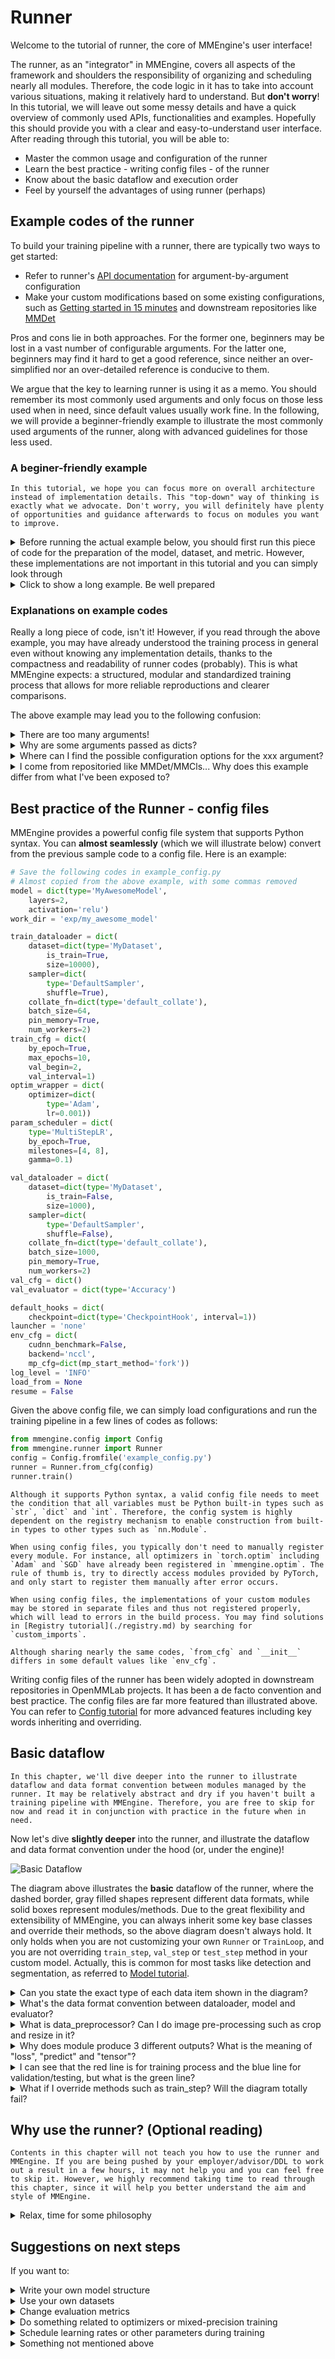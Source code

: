# Runner

Welcome to the tutorial of runner, the core of MMEngine's user interface!

The runner, as an "integrator" in MMEngine, covers all aspects of the framework and shoulders the responsibility of organizing and scheduling nearly all modules. Therefore, the code logic in it has to take into account various situations, making it relatively hard to understand. But **don't worry**! In this tutorial, we will leave out some messy details and have a quick overview of commonly used APIs, functionalities and examples. Hopefully this should provide you with a clear and easy-to-understand user interface. After reading through this tutorial, you will be able to:

- Master the common usage and configuration of the runner
- Learn the best practice - writing config files - of the runner
- Know about the basic dataflow and execution order
- Feel by yourself the advantages of using runner (perhaps)

## Example codes of the runner

To build your training pipeline with a runner, there are typically two ways to get started:

- Refer to runner's [API documentation](mmengine.runner.Runner) for argument-by-argument configuration
- Make your custom modifications based on some existing configurations, such as [Getting started in 15 minutes](../get_started/15_minutes.md) and downstream repositories like [MMDet](https://github.com/open-mmlab/mmdetection)

Pros and cons lie in both approaches. For the former one, beginners may be lost in a vast number of configurable arguments. For the latter one, beginners may find it hard to get a good reference, since neither an over-simplified nor an over-detailed reference is conducive to them.

We argue that the key to learning runner is using it as a memo. You should remember its most commonly used arguments and only focus on those less used when in need, since default values usually work fine. In the following, we will provide a beginner-friendly example to illustrate the most commonly used arguments of the runner, along with advanced guidelines for those less used.

### A beginer-friendly example

```{hint}
In this tutorial, we hope you can focus more on overall architecture instead of implementation details. This "top-down" way of thinking is exactly what we advocate. Don't worry, you will definitely have plenty of opportunities and guidance afterwards to focus on modules you want to improve.
```

<details>
<summary>Before running the actual example below, you should first run this piece of code for the preparation of the model, dataset, and metric. However, these implementations are not important in this tutorial and you can simply look through</summary>

```python
import torch
import torch.nn as nn
import torch.nn.functional as F
from torch.utils.data import Dataset

from mmengine.model import BaseModel
from mmengine.evaluator import BaseMetric
from mmengine.registry import MODELS, DATASETS, METRICS


@MODELS.register_module()
class MyAwesomeModel(BaseModel):
    def __init__(self, layers=4, activation='relu') -> None:
        super().__init__()
        if activation == 'relu':
            act_type = nn.ReLU
        elif activation == 'silu':
            act_type = nn.SiLU
        elif activation == 'none':
            act_type = nn.Identity
        else:
            raise NotImplementedError
        sequence = [nn.Linear(2, 64), act_type()]
        for _ in range(layers-1):
            sequence.extend([nn.Linear(64, 64), act_type()])
        self.mlp = nn.Sequential(*sequence)
        self.classifier = nn.Linear(64, 2)

    def forward(self, data, labels, mode):
        x = self.mlp(data)
        x = self.classifier(x)
        if mode == 'tensor':
            return x
        elif mode == 'predict':
            return F.softmax(x, dim=1), labels
        elif mode == 'loss':
            return {'loss': F.cross_entropy(x, labels)}


@DATASETS.register_module()
class MyDataset(Dataset):
    def __init__(self, is_train, size):
        self.is_train = is_train
        if self.is_train:
            torch.manual_seed(0)
            self.labels = torch.randint(0, 2, (size,))
        else:
            torch.manual_seed(3407)
            self.labels = torch.randint(0, 2, (size,))
        r = 3 * (self.labels+1) + torch.randn(self.labels.shape)
        theta = torch.rand(self.labels.shape) * 2 * torch.pi
        self.data = torch.vstack([r*torch.cos(theta), r*torch.sin(theta)]).T

    def __getitem__(self, index):
        return self.data[index], self.labels[index]

    def __len__(self):
        return len(self.data)


@METRICS.register_module()
class Accuracy(BaseMetric):
    def __init__(self):
        super().__init__()

    def process(self, data_batch, data_samples):
        score, gt = data_samples
        self.results.append({
            'batch_size': len(gt),
            'correct': (score.argmax(dim=1) == gt).sum().cpu(),
        })

    def compute_metrics(self, results):
        total_correct = sum(r['correct'] for r in results)
        total_size = sum(r['batch_size'] for r in results)
        return dict(accuracy=100*total_correct/total_size)
```

</details>

<details>
<summary>Click to show a long example. Be well prepared</summary>

```python
from torch.utils.data import DataLoader, default_collate
from torch.optim import Adam
from mmengine.runner import Runner


runner = Runner(
    # your model
    model=MyAwesomeModel(
        layers=2,
        activation='relu'),
    # work directory for saving checkpoints and logs
    work_dir='exp/my_awesome_model',

    # training data
    train_dataloader=DataLoader(
        dataset=MyDataset(
            is_train=True,
            size=10000),
        shuffle=True,
        collate_fn=default_collate,
        batch_size=64,
        pin_memory=True,
        num_workers=2),
    # training configurations
    train_cfg=dict(
        by_epoch=True,   # display in epoch number instead of iterations
        max_epochs=10,
        val_begin=2,     # start validation from the 2nd epoch
        val_interval=1), # do validation every 1 epoch

    # OptimizerWrapper, new concept in MMEngine for richer optimization options
    # Default value works fine for most cases. You may check our documentations
    # for more details, e.g. 'AmpOptimWrapper' for enabling mixed precision
    # training.
    optim_wrapper=dict(
        optimizer=dict(
            type=Adam,
            lr=0.001)),
    # ParamScheduler to adjust learning rates or momentums during training
    param_scheduler=dict(
        type='MultiStepLR',
        by_epoch=True,
        milestones=[4, 8],
        gamma=0.1),

    # validation data
    val_dataloader=DataLoader(
        dataset=MyDataset(
            is_train=False,
            size=1000),
        shuffle=False,
        collate_fn=default_collate,
        batch_size=1000,
        pin_memory=True,
        num_workers=2),
    # validation configurations, usually leave it an empty dict
    val_cfg=dict(),
    # evaluation metrics and evaluator
    val_evaluator=dict(type=Accuracy),

    # following are advanced configurations, try to default when not in need
    # hooks are advanced usage, try to default when not in need
    default_hooks=dict(
        # the most commonly used hook for modifying checkpoint saving interval
        checkpoint=dict(type='CheckpointHook', interval=1)),

    # `luancher` and `env_cfg` responsible for distributed environment
    launcher='none',
    env_cfg=dict(
        cudnn_benchmark=False,   # whether enable cudnn_benchmark
        backend='nccl',   # distributed communication backend
        mp_cfg=dict(mp_start_method='fork')),  # multiprocessing configs
    log_level='INFO',

    # load model weights from given path. None for no loading.
    load_from=None
    # resume training from the given path
    resume=False
)

# start training your model
runner.train()
```

</details>

### Explanations on example codes

Really a long piece of code, isn't it! However, if you read through the above example, you may have already understood the training process in general even without knowing any implementation details, thanks to the compactness and readability of runner codes (probably). This is what MMEngine expects: a structured, modular and standardized training process that allows for more reliable reproductions and clearer comparisons.

The above example may lead you to the following confusion:

<details>
<summary>There are too many arguments!</summary>

Don't worry. As we mentioned before, **use runner as a memo**. The runner covers all aspects just to ensure you won't miss something important. You don't actually need to configure everything. The simple example in [15 minutes](../get_started/15_minutes.md) still works fine, and it can be even more simplified by removing `val_evaluator`, `val_dataloader` and `val_cfg` without breaking down. All configurable arguments are driven by your demands. Those not in your focus usually works fine by default.

</details>

<details>
<summary>Why are some arguments passed as dicts?</summary>

Well, this is related to MMEngine's style. In MMEngine, we provide 2 different styles of runner construction: a) manual construction and b) construction via registry. If you are confused, the following example will give a good illustration:

```python
from mmengine.model import BaseModel
from mmengine.runner import Runner
from mmengine.registry import MODELS # root registry for your custom model

@MODELS.register_module() # decorator for registration
class MyAwesomeModel(BaseModel): # your custom model
    def __init__(self, layers=18, activation='silu'):
        ...

# An example of manual construction
runner = Runner(
    model=dict(
        type='MyAwesomeModel',
        layers=50,
        activation='relu'),
    ...
)

# An example of construction via registry
model = MyAwesomeModel(layers=18, activation='relu')
runner = Runner(
    model=model,
    ...
)
```

Similar to the above example, most arguments in the runner accept both 2 types of inputs. They are conceptually equivalent. The difference is, in the former style, the module (passed in as a `dict`) will be built **in the runner when actually needed**, while in the latter style, the module has been built before being passed to the runner. The following figure illustrates the core idea of registry: it maintains the mapping between a module's **build method** and its **registry name**. If you want to learn more about the full usage of the registry, you are recommended to read [Registry](../advanced_tutorials/registry.md) tutorial.

![Runner Registry Illustration](https://user-images.githubusercontent.com/112053249/199191651-44174d17-0fc5-4443-8d15-76f561ec0585.png)

You might still be confused after the explanation. Why should we let the Runner build modules from dicts? What are the benefits? If you have such questions, then we are proud to answer: "Absolutely - no benefits!" In fact, module construction via registry only works to its best advantage when combined with a configuration file. It is still far from the best practice to write as the above example. We provide it here just to make sure you can read and get used to this writing style, which may facilitate your understanding of the actual best practice we will soon talk about - the configuration file. Stay tuned!

If you as a beginner do not immediately understand, it doesn't matter too much, because **manual construction** is still a good choice, especially for small-scale development and trial-and-error due to its being IDE friendly. However, you are still expected to read and get used to the writing style via registry, so that you can avoid being unnecessarily confused and puzzled in subsequent tutorials.

</details>

<details>
<summary>Where can I find the possible configuration options for the xxx argument?</summary>

You will find extensive instructions and examples in those tutorials of the corresponding modules. You can also find all possible arguments in [Runner's API documentation](mmengine.runner.Runner). If neither of the above resolves your query, you are always encouraged to start a topic in our [discussion forum](https://github.com/open-mmlab/mmengine/discussions). It also helps us improve documentations.

</details>

<details>
<summary>I come from repositoried like MMDet/MMCls... Why does this example differ from what I've been exposed to?</summary>

Downstream repositories in OpenMMLab have widely adopted the writing style of config files. In the following chapter, we will show the usage of config files, the best practice of the runner in MMEngine, based on the above example with a slight variation.

</details>

## Best practice of the Runner - config files

MMEngine provides a powerful config file system that supports Python syntax. You can **almost seamlessly** (which we will illustrate below) convert from the previous sample code to a config file. Here is an example:

```python
# Save the following codes in example_config.py
# Almost copied from the above example, with some commas removed
model = dict(type='MyAwesomeModel',
    layers=2,
    activation='relu')
work_dir = 'exp/my_awesome_model'

train_dataloader = dict(
    dataset=dict(type='MyDataset',
        is_train=True,
        size=10000),
    sampler=dict(
        type='DefaultSampler',
        shuffle=True),
    collate_fn=dict(type='default_collate'),
    batch_size=64,
    pin_memory=True,
    num_workers=2)
train_cfg = dict(
    by_epoch=True,
    max_epochs=10,
    val_begin=2,
    val_interval=1)
optim_wrapper = dict(
    optimizer=dict(
        type='Adam',
        lr=0.001))
param_scheduler = dict(
    type='MultiStepLR',
    by_epoch=True,
    milestones=[4, 8],
    gamma=0.1)

val_dataloader = dict(
    dataset=dict(type='MyDataset',
        is_train=False,
        size=1000),
    sampler=dict(
        type='DefaultSampler',
        shuffle=False),
    collate_fn=dict(type='default_collate'),
    batch_size=1000,
    pin_memory=True,
    num_workers=2)
val_cfg = dict()
val_evaluator = dict(type='Accuracy')

default_hooks = dict(
    checkpoint=dict(type='CheckpointHook', interval=1))
launcher = 'none'
env_cfg = dict(
    cudnn_benchmark=False,
    backend='nccl',
    mp_cfg=dict(mp_start_method='fork'))
log_level = 'INFO'
load_from = None
resume = False
```

Given the above config file, we can simply load configurations and run the training pipeline in a few lines of codes as follows:

```python
from mmengine.config import Config
from mmengine.runner import Runner
config = Config.fromfile('example_config.py')
runner = Runner.from_cfg(config)
runner.train()
```

```{note}
Although it supports Python syntax, a valid config file needs to meet the condition that all variables must be Python built-in types such as `str`, `dict` and `int`. Therefore, the config system is highly dependent on the registry mechanism to enable construction from built-in types to other types such as `nn.Module`.
```

```{note}
When using config files, you typically don't need to manually register every module. For instance, all optimizers in `torch.optim` including `Adam` and `SGD` have already been registered in `mmengine.optim`. The rule of thumb is, try to directly access modules provided by PyTorch, and only start to register them manually after error occurs.
```

```{note}
When using config files, the implementations of your custom modules may be stored in separate files and thus not registered properly, which will lead to errors in the build process. You may find solutions in [Registry tutorial](./registry.md) by searching for `custom_imports`.
```

```{warnings}
Although sharing nearly the same codes, `from_cfg` and `__init__` differs in some default values like `env_cfg`.
```

Writing config files of the runner has been widely adopted in downstream repositories in OpenMMLab projects. It has been a de facto convention and best practice. The config files are far more featured than illustrated above. You can refer to [Config tutorial](../advanced_tutorials/config.md) for more advanced features including key words inheriting and overriding.

## Basic dataflow

```{hint}
In this chapter, we'll dive deeper into the runner to illustrate dataflow and data format convention between modules managed by the runner. It may be relatively abstract and dry if you haven't built a training pipeline with MMEngine. Therefore, you are free to skip for now and read it in conjunction with practice in the future when in need.
```

Now let's dive **slightly deeper** into the runner, and illustrate the dataflow and data format convention under the hood (or, under the engine)!

![Basic Dataflow](https://user-images.githubusercontent.com/112053249/199228350-5f80699e-7fd2-4b4c-ac32-0b16b1922c2e.png)

The diagram above illustrates the **basic** dataflow of the runner, where the dashed border, gray filled shapes represent different data formats, while solid boxes represent modules/methods. Due to the great flexibility and extensibility of MMEngine, you can always inherit some key base classes and override their methods, so the above diagram doesn't always hold. It only holds when you are not customizing your own `Runner` or `TrainLoop`, and you are not overriding `train_step`, `val_step` or `test_step` method in your custom model. Actually, this is common for most tasks like detection and segmentation, as referred to [Model tutorial](./model.md).

<details>
<summary>Can you state the exact type of each data item shown in the diagram?</summary>

Unfortunately, this is not possible. Although we did heavy type annotations in MMEngine, Python is still a highly dynamic programming language, and deep learning as a data-centric system needs to be flexible enough to deal with a wide range of complex data source. You always have full freedom to decide when you need (and sometimes must) break type conventions. Therefore, when you are customizing your module (e.g. `val_evaluator`), you need to make sure its input is compatible with upstream (e.g. `model`) output and its output can be parsed by downstream. MMEngine puts the flexibility of handling data in the hands of the user, and thus also requires the user to ensure compatibility of dataflow, which, in fact, is not that difficult once you get started.

The uniformity of data formats has always been a problem in deep learning. We are trying to improve it in MMEngine in our own way. If you are interested, you can refer to [BaseDataset](../advanced_tutorials/basedataset.md) and [BaseDataElement](../advanced_tutorials/data_element.md) - but please note that they are mainly geared towards advanced users.

</details>

<details>
<summary>What's the data format convention between dataloader, model and evaluator?</summary>

For the basic dataflow shown in the diagram above, the data transfer between the above three modules can be represented by the following pseudo-code:

```python
# training
for data_batch in train_dataloader:
    data_batch = data_preprocessor(data_batch)
    if isinstance(data_batch, dict):
        losses = model.forward(**data_batch, mode='loss')
    elif isinstance(data_batch, (list, tuple)):
        losses = model.forward(*data_batch, mode='loss')
    else:
        raise TypeError()

# validation
for data_batch in val_dataloader:
    data_batch = data_preprocessor(data_batch)
    if isinstance(data_batch, dict):
        outputs = model.forward(**data_batch, mode='predict')
    elif isinstance(data_batch, (list, tuple)):
        outputs = model.forward(**data_batch, mode='predict')
    else:
        raise TypeError()
    evaluator.process(data_samples=outputs, data_batch=data_batch)
metrics = evaluator.evaluate(len(val_dataloader.dataset))
```

The key points of the above pseudo-code is:

- Outputs of data_preprocessor are passed to model **after unpacking**
- The `data_samples` argument of the evaluator receives the prediction results of the model, while the `data_batch` argument receives the raw data coming from dataloader

</details>

<details>
<summary>What is data_preprocessor? Can I do image pre-processing such as crop and resize in it?</summary>

Though drawn separately in the diagram, data_preprocessor is a part of the model and thus can be found in [Model tutorial](./model.md) in DataPreprocessor chapter.

In most cases, data_preprocessor needs no special attention or manual configuration. The default data_preprocessor will only do data transfer between host and GPU devices. However, if your model has incompatible inputs format with dataloader's output, you can also customize you own data_preprocessor for data formatting.

Image pre-processing such as crop and resize is more recommended in [data transforms module](../advanced_tutorials/data_transform.md), but for batch-related data transforms (e.g. batch-resize), it can be implemented here.

</details>

<details>
<summary>Why does module produce 3 different outputs? What is the meaning of "loss", "predict" and "tensor"?</summary>

As described in [get started in 15 minutes](../get_started/15_minutes.md), you need to implement 3 data paths in your custom model's `forward` function to suit different pipelines for training, validation and testing. This is further discussed in [Model tutorial](./model.md).

</details>

<details>
<summary>I can see that the red line is for training process and the blue line for validation/testing, but what is the green line?</summary>

Currently model outputs in "tensor" mode has not been officially used in runner. The "tensor" mode can output some intermediate results and thus facilitating debugging process.

</details>

<details>
<summary>What if I override methods such as train_step? Will the diagram totally fail?</summary>

The behavior of default `train_step`, `val_step` and `test_step` covers the dataflow from data_preprocessor to model outputs and optim_wrapper. The rest of the diagram will not be spoiled.

</details>

## Why use the runner? (Optional reading)

```{hint}
Contents in this chapter will not teach you how to use the runner and MMEngine. If you are being pushed by your employer/advisor/DDL to work out a result in a few hours, it may not help you and you can feel free to skip it. However, we highly recommend taking time to read through this chapter, since it will help you better understand the aim and style of MMEngine.
```

<details>
<summary>Relax, time for some philosophy</summary>

Congratulations for reading through the runner tutorial, a long, long but kind of interesting (hope so) tutorial! Please believe that all of these - this tutorial, the runner, MMEngine - are intended to **make things easier for you**.

The runner is the "manager" of all modules in MMEngine. In the runner, all the distinct modules - whether visible ones like model and dataset, or obscure ones like logging, distributed environment and random seed - are getting organized and scheduled. The runner deals with the complex relationship between different modules and provides you with a clear, easy-to-understand and configurable interface. The benefits of this design are:

1. You can modify or add your codes without spoiling your whole codebase. For example, you may start with single GPU training and you can always add a few lines of configuration codes to enable multi GPUs or even multi nodes training.
2. You can continuously benefit from new features without worrying about backward compatibility. Mixed precision training, visualization, state of the art distributed training methods, various device backends... We will continue to absorb the best suggestions and cutting-edge technologies from the community while ensuring backward compatibility, and provide them to you in a clear interface.
3. You can focus on your own awesome ideas without being bothered by other annoying and irrelevant details. The default values will handle most cases.

So, MMEngine and the runner will truly make things easier for you. With only a little effort on migration, your code and experiments will evolve with MMEngine. With a little more effort, the config file system allows you to manage your data, model and experiments more efficiently. Convenience and reliability, these are the aims we strive for.

The blue one, or the red one - are you prepared to use MMEngine?

</details>

## Suggestions on next steps

If you want to:

<details>
<summary>Write your own model structure</summary>

Refer to [Model tutorial](./model.md)

</details>

<details>
<summary>Use your own datasets</summary>

Refer to [Dataset and DataLoader tutorial](./dataset.md)

</details>

<details>
<summary>Change evaluation metrics</summary>

Refer to [Evaluation tutorial](./evaluation.md)

</details>

<details>
<summary>Do something related to optimizers or mixed-precision training</summary>

Refer to [OptimWrapper tutorial](./optim_wrapper.md)

</details>

<details>
<summary>Schedule learning rates or other parameters during training</summary>

Refer to [Parameter Scheduler tutorial](./param_scheduler.md)

</details>

<details>
<summary>Something not mentioned above</summary>

- "Common Usage" section to the left contains more example codes
- "Advanced tutorials" to the left consists of more contents for experienced developers to make more flexible extensions to the training pipeline
- [Hook](./hook.md) provides some flexible modifications without spoiling your codes
- If none of the above solves your problem, you are always welcome to start a topic in our [discussion forum](https://github.com/open-mmlab/mmengine/discussions)!

</details>
